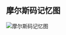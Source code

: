 ## 摩尔斯码记忆图
![摩尔斯码记忆图](https://github.com/yaoyaoniu/note/blob/master/%E3%80%8A%E7%BC%96%E7%A0%81%20%E9%9A%90%E5%8C%BF%E5%9C%A8%E8%AE%A1%E7%AE%97%E6%9C%BA%E8%BD%AF%E7%A1%AC%E4%BB%B6%E8%83%8C%E5%90%8E%E7%9A%84%E8%AF%AD%E8%A8%80%E3%80%8B/imgs/morseCode.jpg?raw=true)
